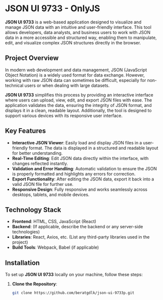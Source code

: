 # JSON UI 9733 - OnlyJS

**JSON UI 9733** is a web-based application designed to visualize and manage JSON data with an intuitive and user-friendly interface. This tool allows developers, data analysts, and business users to work with JSON data in a more accessible and structured way, enabling them to manipulate, edit, and visualize complex JSON structures directly in the browser.

## Project Overview

In modern web development and data management, JSON (JavaScript Object Notation) is a widely used format for data exchange. However, working with raw JSON data can sometimes be difficult, especially for non-technical users or when dealing with large datasets. 

**JSON UI 9733** simplifies this process by providing an interactive interface where users can upload, view, edit, and export JSON files with ease. The application validates the data, ensuring the integrity of JSON format, and displays it in a clean, readable layout. Additionally, the tool is designed to support various devices with its responsive user interface.

## Key Features

- **Interactive JSON Viewer**: Easily load and display JSON files in a user-friendly format. The data is displayed in a structured and readable layout for better understanding.
- **Real-Time Editing**: Edit JSON data directly within the interface, with changes reflected instantly.
- **Validation and Error Handling**: Automatic validation to ensure the JSON is properly formatted and highlights any errors for correction.
- **Export Functionality**: After editing the JSON data, export it back into a valid JSON file for further use.
- **Responsive Design**: Fully responsive and works seamlessly across desktops, tablets, and mobile devices.

## Technology Stack

- **Frontend**: HTML, CSS, JavaScript (React)
- **Backend**: (If applicable, describe the backend or any server-side technologies)
- **Libraries**: React, Axios, etc. (List any third-party libraries used in the project)
- **Build Tools**: Webpack, Babel (if applicable)

## Installation

To set up **JSON UI 9733** locally on your machine, follow these steps:

1. **Clone the Repository**:
   ```bash
   git clone https://github.com/beratgdlk/json-ui-9733p.git
